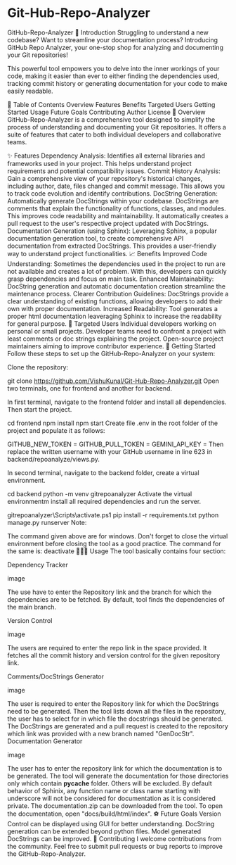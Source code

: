 # Git-Hub-Repo-Analyzer
GitHub-Repo-Analyzer
📖 Introduction
Struggling to understand a new codebase? Want to streamline your documentation process? Introducing GitHub Repo Analyzer, your one-stop shop for analyzing and documenting your Git repositories!

This powerful tool empowers you to delve into the inner workings of your code, making it easier than ever to either finding the dependencies used, tracking commit history or generating documentation for your code to make easily readable.

📝 Table of Contents
Overview
Features
Benefits
Targeted Users
Getting Started
Usage
Future Goals
Contributing
Author
License
📝 Overview
GitHub-Repo-Analyzer is a comprehensive tool designed to simplify the process of understanding and documenting your Git repositories. It offers a suite of features that cater to both individual developers and collaborative teams.

✨ Features
Dependency Analysis: Identifies all external libraries and frameworks used in your project. This helps understand project requirements and potential compatibility issues.
Commit History Analysis: Gain a comprehensive view of your repository's historical changes, including author, date, files changed and commit message. This allows you to track code evolution and identify contributions.
DocString Generation: Automatically generate DocStrings within your codebase. DocStrings are comments that explain the functionality of functions, classes, and modules. This improves code readability and maintainability. It automatically creates a pull request to the user's respective project updated with DocStrings.
Documentation Generation (using Sphinx): Leveraging Sphinx, a popular documentation generation tool, to create comprehensive API documentation from extracted DocStrings. This provides a user-friendly way to understand project functionalities.
📈 Benefits
Improved Code Understanding: Sometimes the dependencies used in the project to run are not available and creates a lot of problem. With this, developers can quickly grasp dependencies and focus on main task.
Enhanced Maintainability: DocString generation and automatic documentation creation streamline the maintenance process.
Clearer Contribution Guidelines: DocStrings provide a clear understanding of existing functions, allowing developers to add their own with proper documentation.
Increased Readability: Tool generates a proper html documentation leaveraging Sphinix to increase the readability for general purpose.
🎯 Targeted Users
Individual developers working on personal or small projects.
Developer teams need to confront a project with least comments or doc strings explaining the project.
Open-source project maintainers aiming to improve contributor experience.
📲 Getting Started
Follow these steps to set up the GitHub-Repo-Analyzer on your system:

Clone the repository:

git clone https://github.com/VishuKunal/Git-Hub-Repo-Analyzer.git
Open two terminals, one for frontend and another for backend.

In first terminal, navigate to the frontend folder and install all dependencies. Then start the project.

cd frontend
npm install
npm start
Create file .env in the root folder of the project and populate it as follows:

GITHUB_NEW_TOKEN = <your-github-token-to-fork-repo>
GITHUB_PULL_TOKEN = <your-github-token-to-create-pull-request>
GEMINI_API_KEY = <your-gemini-api-key>
Then replace the written username with your GitHub username in line 623 in backend/repoanalyze/views.py.

In second terminal, navigate to the backend folder, create a virtual environment.

cd backend
python -m venv gitrepoanalyzer
Activate the virtual environmentm install all required dependencies and run the server.

gitrepoanalyzer\Scripts\activate.ps1
pip install -r requirements.txt
python manage.py runserver
Note:

The command given above are for windows.
Don't forget to close the virtual environment before closing the tool as a good practice. The command for the same is:
deactivate
🧑🏽‍💻 Usage
The tool basically contains four section:

Dependency Tracker

image

The use have to enter the Repository link and the branch for which the dependencies are to be fetched. By default, tool finds the dependencies of the main branch.

Version Control

image

The users are required to enter the repo link in the space provided. It fetches all the commit history and version control for the given repository link.

Comments/DocStrings Generator

image

The user is required to enter the Repository link for which the DocStrings need to be generated.
Then the tool lists down all the files in the repository, the user has to select for in which file the docstrings should be generated.
The DocStrings are generated and a pull request is created to the repository which link was provided with a new branch named "GenDocStr".
Documentation Generator

image

The user has to enter the repository link for which the documentation is to be generated.
The tool will generate the documentation for those directories only which contain __pycache__ folder. Others will be excluded.
By default behavior of Sphinix, any function name or class name starting with underscore will not be considered for documentation as it is considered private.
The documentation.zip can be downloaded from the tool. To open the documentation, open "docs/build/html/index".
⚽ Future Goals
Version Control can be displayed using GUI for better understanding.
DocString generation can be extended beyond python files.
Model generated DocStrings can be improved.
👷 Contributing
I welcome contributions from the community. Feel free to submit pull requests or bug reports to improve the GitHub-Repo-Analyzer.
